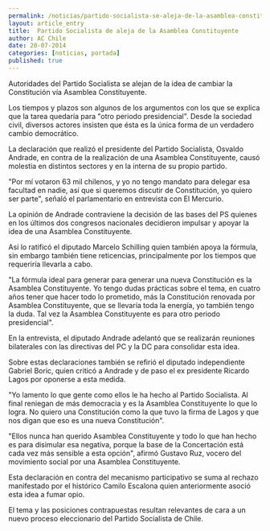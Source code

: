 ```yaml
---
permalink: /noticias/partido-socialista-se-aleja-de-la-asamblea-constituyente.html
layout: article_entry
title:  Partido Socialista de aleja de la Asamblea Constituyente
author: AC Chile
date: 20-07-2014
categories: [noticias, portada]
published: true
---
```


Autoridades del Partido Socialista se alejan de la idea de cambiar la Constitución vía Asamblea Constituyente. 

Los tiempos y plazos son algunos de los argumentos con los que se explica que la tarea quedaría para "otro periodo presidencial". Desde la sociedad civil, diversos actores insisten que ésta es la única forma de un verdadero cambio democrático.

La declaración que realizó el presidente del Partido Socialista, Osvaldo Andrade, en contra de la realización de una Asamblea Constituyente, causó molestia en distintos sectores y en la interna de su propio partido.

"Por mí votaron 63 mil chilenos, y yo no tengo mandato para delegar esa facultad en nadie, así que si queremos discutir de Constitución, yo quiero ser parte", señaló el parlamentario en entrevista con El Mercurio.

La opinión de Andrade contraviene la decisión de las bases del PS quienes en los últimos dos congresos nacionales decidieron impulsar y apoyar la idea de una Asamblea Constituyente.

Así lo ratificó el diputado Marcelo Schilling quien también apoya la fórmula, sin embargo también tiene reticencias, principalmente por los tiempos que requeriría llevarla a cabo.

"La fórmula ideal para generar para generar una nueva Constitución es la Asamblea Constituyente. Yo tengo dudas prácticas sobre el tema, en cuatro años tener que hacer todo lo prometido, más la Constitución renovada por Asamblea Constituyente, que se llevaría toda la energía, yo también tengo la duda. Tal vez la Asamblea Constituyente es para otro periodo presidencial".

En la entrevista, el diputado Andrade adelantó que se realizarán reuniones bilaterales con las directivas del PC y la DC para consolidar esta idea.

Sobre estas declaraciones también se refirió el diputado independiente Gabriel Boric, quien criticó a Andrade y de paso el ex presidente Ricardo Lagos por oponerse a esta medida.

"Yo lamento lo que gente como ellos le ha hecho al Partido Socialista. Al final reniegan de más democracia y es la Asamblea Constituyente lo que lo logra. No quiero una Constitución como la que tuvo la firma de Lagos y que nos digan que eso es una nueva Constitución".

"Ellos nunca han querido Asamblea Constituyente y todo lo que han hecho es para disimular esa negativa, porque la base de la Concertación está cada vez más sensible a esta opción", afirmó Gustavo Ruz, vocero del movimiento social por una Asamblea Constituyente.

Esta declaración en contra del mecanismo participativo se suma al rechazo manifestado por el histórico Camilo Escalona quien anteriormente asoció esta idea a fumar opio.

El tema y las posiciones contrapuestas resultan relevantes de cara a un nuevo proceso eleccionario del Partido Socialista de Chile.
